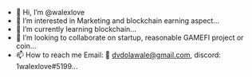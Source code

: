 - 👋 Hi, I’m @walexlove
- 👀 I’m interested in Marketing and blockchain earning aspect...
- 🌱 I’m currently learning blockchain...
- 💞️ I’m looking to collaborate on startup, reasonable GAMEFI project or coin...
- 📫 How to reach me Email: 📧 dvdolawale@gmail.com, discord: 1walexlove#5199...

<!---
walexlove/walexlove is a ✨ special ✨ repository because its `README.md` (this file) appears on your GitHub profile.
You can click the Preview link to take a look at your changes.
--->
